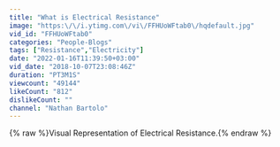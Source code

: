 ```yaml
---
title: "What is Electrical Resistance"
image: "https:\/\/i.ytimg.com\/vi\/FFHUoWFtab0\/hqdefault.jpg"
vid_id: "FFHUoWFtab0"
categories: "People-Blogs"
tags: ["Resistance","Electricity"]
date: "2022-01-16T11:39:50+03:00"
vid_date: "2018-10-07T23:08:46Z"
duration: "PT3M1S"
viewcount: "49144"
likeCount: "812"
dislikeCount: ""
channel: "Nathan Bartolo"
---
```

{% raw %}Visual Representation of Electrical Resistance.{% endraw %}
